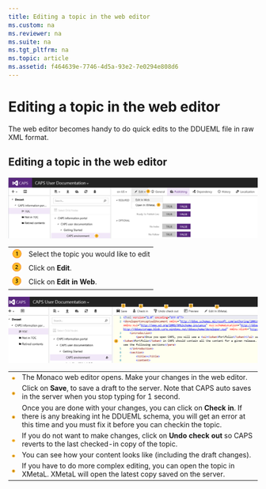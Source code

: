 ```yaml
---
title: Editing a topic in the web editor
ms.custom: na
ms.reviewer: na
ms.suite: na
ms.tgt_pltfrm: na
ms.topic: article
ms.assetid: f464639e-7746-4d5a-93e2-7e0294e808d6
---
```

# Editing a topic in the web editor
The web editor becomes handy to do quick edits to the DDUEML file in raw XML format.

## Editing a topic in the web editor
![](../Image/Editing-Topic-Web-Editor.png)

|||
|-|-|
|![](../Image/Numbered-Callouts/callout1.png)|Select the topic you would like to edit|
|![](../Image/Numbered-Callouts/callout2.png)|Click on **Edit**.|
|![](../Image/Numbered-Callouts/callout3.png)|Click on **Edit in Web**.|
![](../Image/Editing-Topic-Web-Editor---Toolbar.png)

|||
|-|-|
|![](../Image/Numbered-Callouts/callout4.png)|The Monaco web editor opens. Make your changes in the web editor.|
|![](../Image/Numbered-Callouts/callout5.png)|Click on **Save**, to save a draft to the  server. Note that  CAPS auto saves in the server when you stop typing for 1 second.|
|![](../Image/Numbered-Callouts/callout6.png)|Once you are done with your changes, you can click on **Check in**. If there is any breaking int he DDUEML schema, you will get an error at this time and you must fix it before you can checkin the topic.|
|![](../Image/Numbered-Callouts/callout7.png)|If you do not want to make changes, click on **Undo check out** so CAPS reverts to the last checked-in copy of the topic.|
|![](../Image/Numbered-Callouts/callout8.png)|You can see how your content looks like (including the draft changes).|
|![](../Image/Numbered-Callouts/callout9.png)|If you have to do more complex editing, you can open the topic in XMetaL. XMetaL will open the latest copy saved on the server.|
